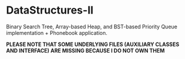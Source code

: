# DataStructures-II
Binary Search Tree, Array-based Heap, and BST-based Priority Queue implementation + Phonebook application.

**PLEASE NOTE THAT SOME UNDERLYING FILES (AUXILIARY CLASSES AND INTERFACE) ARE MISSING BECAUSE I DO NOT OWN THEM**

